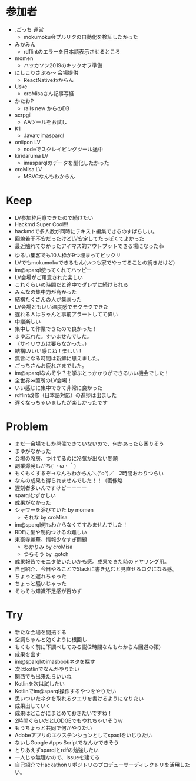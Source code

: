 # 参加者

- .ごっち 運営
  - mokumoku会プルリクの自動化を検証したかった
- みかみん
  - rdflintのエラーを日本語表示させるところ
- momen
  - ハッカソン2019のキックオフ準備
- にしこりさぶろ〜 会場提供
  - ReactNativeわからん
- Uske
  - croMisaさん記事写経
- かたおP
  - rails new からのDB
- scrpgil
  - AAツールをお試し
- K1
  - Javaでimasparql
- oniipon LV
  - nodeでスクレイピングツール途中
- kiridaruma LV
  - imasparqlのデータを型化したかった
- croMisa LV
  - MSVCなんもわからん

# Keep

- LV参加枠用意できたので続けたい
- Hackmd Super Cool!!!
- hackmdで多人数が同時にテキスト編集できるのすばらしい。
- 回線若干不安だったけどLV安定してたっぽくてよかった
- 最近触れてなかったアイマス的アウトプットできる場になった👍
- ゆるい集客でも10人枠が9つ埋まってビックリ
- LVでもmokumokuできるもん(いつも家でやってることの続きだけど)
- im@sparql使ってくれてハッピー
- LV会場がご用意された楽しい
- これぐらいの時間だと途中でダレずに続けられる
- みんなの集中力が高かった
- 結構たくさんの人が集まった
- LV会場ともいい温度感でモクモクできた
- 遅れる人はちゃんと事前アラートしてて偉い
- 中継楽しい
- 集中して作業できたので良かった！
- まゆ忘れた。すいませんでした。
- （サイリウムは要らなかった。）
- 結構LVいい感じね！楽しい！
- 無言になる時間は新鮮に思えました。
- ごっちさんお疲れさまでした。
- im@sparqlなんぞや？を学ぶとっかかりができるいい機会でした！
- 全世界∞箇所のLV会場！
- いい感じに集中できて非常に良かった
- rdflint改修（日本語対応）の進捗は出ました
- 遅くなっちゃいましたが楽しかったです

# Problem

- まだ一会場でしか開催できていないので、何かあったら困りそう
- まゆがなかった
- 会場の冷房、つけてるのに冷気が出ない問題
- 副業爆発しがち(´・ω・｀)
- もくもくするぞ→なんもわからん＼(^o^)／　2時間おわりつらい
- なんの成果も得られませんでした！！（画像略
- 遅刻者多いんですけどーーーー
- sparqlむずかしい
- 成果がなかった
- シャワーを浴びていた by momen
  - それな by croMisa
- im@sparql何もわからなくてすみませんでした！
- RDFに型や制約つけるの難しい
- 東豪寺麗華、情報少なすぎ問題
  - わかりみ by croMisa
  - つらそう by .gotch
- 成果報告でモニタ使いたいかも感。成果できた時のドヤリング用。
- 自己紹介、今日やることでSlackに書き込むと見直せるログになる感。
- ちょっと遅れちゃった
- ちょっと騒いじゃった
- そもそも知識不足感が否めず

# Try

- 新たな会場を開拓する
- 空調ちゃんと効くように根回し
- もくもく前に下調べしてみる説(2時間なんもわからん回避の策)
- 成果を出す
- im@sparqlのimasbookネタを探す
- 次はkotlinでなんかやりたい
- 関西でも出来たらいいね
- Kotlinを次は試したい
- Kotlinでim@sparql操作するやつをやりたい
- 思いついたネタを取れるクエリを書けるようになりたい
- 成果出していく
- 成果はどこかにまとめておきたいですね！
- 2時間ぐらいだとLODGEでもやれちゃいそうｗ
- もうちょっと共同で何かやりたい
- Adobeアプリのエクステンションとしてspaqlをいじりたい
- ないしGoogle Apps Scriptでなんかできそう
- とりあえずsparqlとrdfの勉強したい
- 一人じゃ無理なので、Issueを建てる
- 自己紹介でHackathonリポジトリのプロデューサーディレクトリを活用したい。
